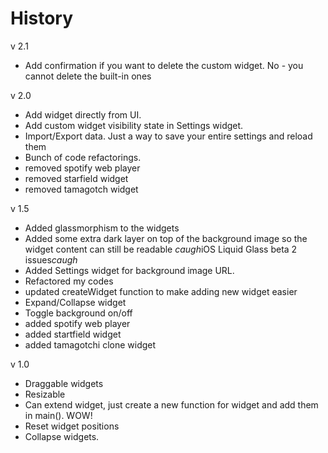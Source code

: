 # History
v 2.1  
- Add confirmation if you want to delete the custom widget. No - you cannot delete the built-in ones

v 2.0
- Add widget directly from UI. 
- Add custom widget visibility state in Settings widget.
- Import/Export data. Just a way to save your entire settings and reload them
- Bunch of code refactorings.
- removed spotify web player
- removed starfield widget
- removed tamagotch widget

v 1.5
- Added glassmorphism to the widgets
- Added some extra dark layer on top of the background image so the widget content can still be readable *caugh*iOS Liquid Glass beta 2 issues*caugh*
- Added Settings widget for background image URL.
- Refactored my codes
- updated createWidget function to make adding new widget easier
- Expand/Collapse widget
- Toggle background on/off
- added spotify web player
- added startfield widget
- added tamagotchi clone widget

v 1.0
- Draggable widgets
- Resizable
- Can extend widget, just create a new function for widget and add them in main(). WOW!
- Reset widget positions
- Collapse widgets. 
